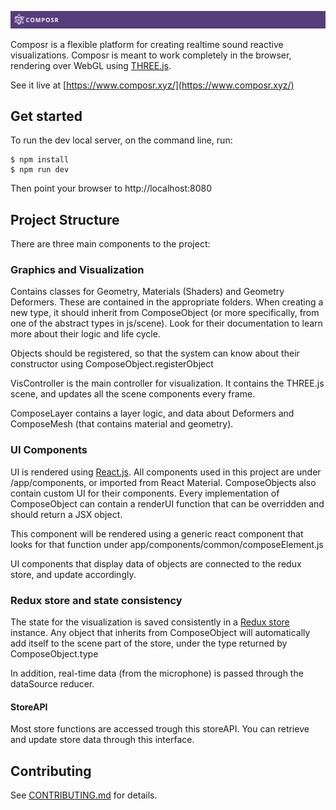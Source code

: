 ![ADAppRater-iOS](docs/assets/Composr_banner.png)

Composr is a flexible platform for creating realtime sound reactive visualizations. Composr is meant to work completely in the browser, rendering over WebGL using [THREE.js](http://threejs.org/).

See it live at [https://www.composr.xyz/](https://www.composr.xyz/)

## Get started
To run the dev local server, on the command line, run:
```shell
$ npm install
$ npm run dev
```

Then point your browser to http://localhost:8080

## Project Structure

There are three main components to the project:

### Graphics and Visualization

Contains classes for Geometry, Materials (Shaders) and Geometry Deformers. 
These are contained in the appropriate folders. When creating a new type, it should inherit from ComposeObject (or more specifically, from one of the abstract types in js/scene). Look for their documentation to learn more about their logic and life cycle. 

Objects should be registered, so that the system can know about their constructor using ComposeObject.registerObject

VisController is the main controller for visualization. It contains the THREE.js scene, and updates all the scene components every frame.

ComposeLayer contains a layer logic, and data about Deformers and ComposeMesh (that contains material and geometry).

### UI Components
UI is rendered using [React.js](https://facebook.github.io/react/). All components used in this project are under /app/components, or imported from React Material.
ComposeObjects also contain custom UI for their components. Every implementation of ComposeObject can contain a renderUI function that can be overridden and should return a JSX object. 

This component will be rendered using a generic react component that looks for that function under app/components/common/composeElement.js

UI components that display data of objects are connected to the redux store, and update accordingly. 

### Redux store and state consistency
The state for the visualization is saved consistently in a [Redux store](https://github.com/reactjs/redux) instance.
Any object that inherits from ComposeObject will automatically add itself to the scene part of the store, under the type returned by ComposeObject.type

In addition, real-time data (from the microphone) is passed through the dataSource reducer.

#### StoreAPI

Most store functions are accessed trough this storeAPI. You can retrieve and update store data through this interface.



## Contributing

See [CONTRIBUTING.md](CONTRIBUTING.md) for details.
